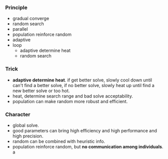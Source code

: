 ### Principle
- gradual converge
- random search
- parallel
- population reinforce random
- adaptive
- loop
	- adaptive determine heat
	- random search

### Trick
- **adaptive determine heat**. if get better solve, slowly cool down until can't find a better solve, if no better solve, slowly heat up until find a new better solve or too hot.
- heat, determine search range and bad solve acceptability.
- population can make random more robust and efficient.

### Character
- global solve.
- good parameters can bring high efficiency and high performance and high precision.
- random can be combined with heuristic info.
- population reinforce random, but **no communication among individuals**. a 

	
